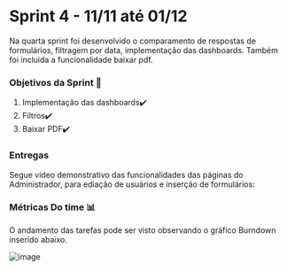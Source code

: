 # Sprint 4 - 11/11 até 01/12
Na quarta sprint foi desenvolvido o comparamento de respostas de formulários, filtragem por data, implementação das dashboards. Também foi incluida a funcionalidade baixar pdf. 

### Objetivos da Sprint 🎯
1. Implementação das dashboards✔️
2. Filtros✔️
3. Baixar PDF✔️

### Entregas

Segue vídeo demonstrativo das funcionalidades das páginas do Administrador, para ediação de usuários e inserção de formulários:




### Métricas Do time 📊

O andamento das tarefas pode ser visto observando o gráfico Burndown inserido abaixo.

![image](https://github.com/user-attachments/assets/26188917-c16e-443a-8343-4a2781665f59)


